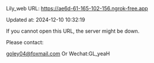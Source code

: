 Lily_web URL: https://ae6d-61-165-102-156.ngrok-free.app

Updated at: 2024-12-10 10:32:19

If you cannot open this URL, the server might be down.

Please contact: 

goley04@foxmail.com Or Wechat:GL_yeaH
